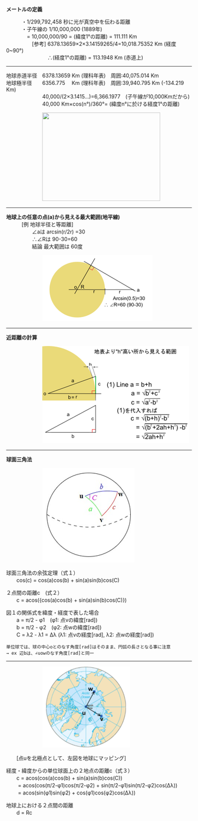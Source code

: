 <!-- <link href="markdown.css" rel="stylesheet"></link> -->
  
<b>メートルの定義</b>  

　　　・1/299,792,458 秒に光が真空中を伝わる距離  
　　　・子午線の 1/10,000,000  (1889年)  
　　　　=  10,000,000/90 = (緯度1°の距離) = 111.111 Km  
　　　　　[参考] 6378.13659×2×3.14159265/4=10,018.75352 Km (経度0~90°)  
　　　　　　　　∴(経度1°の距離) = 113.1948 Km (赤道上)  

------------
  
 地球赤道半径　6378.13659 Km (理科年表)　周囲:40,075.014 Km  
 地球極半径　　6356.775　 Km (理科年表)　周囲:39,940.795 Km (-134.219 Km)  
　　　　　　　40,000/(2×3.1415...)=6,366.1977　(子午線が10,000Kmだから)  
　　　　　　　40,000 Km×cos(n°)/360°= (緯度n°に於ける経度1°の距離)  
       
　　　　　　　<img src=https://weblio.hs.llnwd.net/e7/img/dict/sgkdj/images/103070.jpg width=320 height=240>  

------------
  
<b>地球上の任意の点(a)から見える最大範囲(地平線)</b>  
　　　[例 地球半径と等距離]  
　　　　　∠aは arcsin(r/2r) =30  
　　　　　∴∠Rは 90-30=60  
　　　　　結論 最大範囲は 60度  
     
　　　　　　　![](https://github.com/tomog/mdwiki/blob/main/img/%E5%9C%B0%E7%90%83.png?raw=true)  

------------

<b>近距離の計算</b>  

　　　　　　　![](https://github.com/tomog/mdwiki/blob/main/img/%E4%B8%89%E8%A7%92.png?raw=true)  
       
-----

<b>球面三角法</b>

　　　　　　　![](https://github.com/tomog/mdwiki/blob/main/img/k3.jpg?raw=true)

球面三角法の余弦定理（式１）    
　　cos(c) = cos(a)cos(b) + sin(a)sin(b)cos(C)   

２点間の距離c　(式２）  
　　c = acos({cos(a)cos(b) + sin(a)sin(b)cos(C)})  

図１の関係式を緯度・経度で表した場合  
　　a = π/2 - φ1　(φ1: 点vの緯度[rad])  
　　b = π/2 - φ2　(φ2: 点wの緯度[rad])  
　　C = λ2 - λ1 = Δλ (λ1: 点vの経度[rad], λ2: 点wの経度[rad])  

	単位球では、球の中心oとのなす角度[rad]はそのまま、円弧の長さとなる事に注意  
	→ ex 辺bは、∠uowのなす角度[rad]と同一

- - - - - -

　　　　　　　![](https://github.com/tomog/mdwiki/blob/main/img/k31.png?raw=true)  

　　[点uを北極点として、左図を地球にマッピング]

経度・緯度からの単位球面上の２地点の距離c（式３）  
　　c = acos(cos(a)cos(b) + sin(a)sin(b)cos(C))  
　　  = acos(cos(π/2-φ1)cos(π/2-φ2) + sin(π/2-φ1)sin(π/2-φ2)cos(Δλ))  
　　  = acos(sin(φ1)sin(φ2) + cos(φ1)cos(φ2)cos(Δλ))  

地球上における２点間の距離  
　　d = Rc
